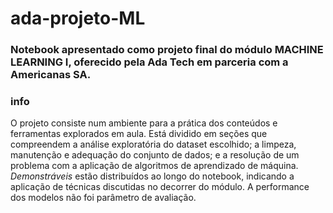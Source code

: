 # ada-projeto-ML
### Notebook apresentado como projeto final do módulo MACHINE LEARNING I, oferecido pela Ada Tech em parceria com a Americanas SA. 


### info
O projeto consiste num ambiente para a prática dos conteúdos e ferramentas explorados em aula. Está dividido em seções que compreendem a análise exploratória do dataset escolhido; a limpeza, manutenção e adequação do conjunto de dados; e a resolução de um problema com a aplicação de algoritmos de aprendizado de máquina. *Demonstráveis* estão distribuídos ao longo do notebook, indicando a aplicação de técnicas discutidas no decorrer do módulo. A performance dos modelos não foi parâmetro de avaliação. 

